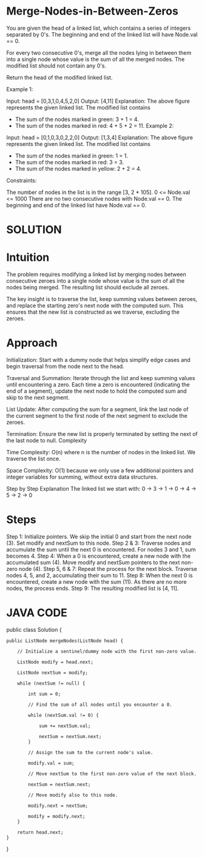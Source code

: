 # Merge-Nodes-in-Between-Zeros

You are given the head of a linked list, which contains a series of integers separated by 0's. The beginning and end of the linked list will have Node.val == 0.

For every two consecutive 0's, merge all the nodes lying in between them into a single node whose value is the sum of all the merged nodes. The modified list should not contain any 0's.

Return the head of the modified linked list.

Example 1:

Input: head = [0,3,1,0,4,5,2,0]
Output: [4,11]
Explanation: 
The above figure represents the given linked list. The modified list contains
- The sum of the nodes marked in green: 3 + 1 = 4.
- The sum of the nodes marked in red: 4 + 5 + 2 = 11.
Example 2:

Input: head = [0,1,0,3,0,2,2,0]
Output: [1,3,4]
Explanation: 
The above figure represents the given linked list. The modified list contains
- The sum of the nodes marked in green: 1 = 1.
- The sum of the nodes marked in red: 3 = 3.
- The sum of the nodes marked in yellow: 2 + 2 = 4.
 
Constraints:

The number of nodes in the list is in the range [3, 2 * 105].
0 <= Node.val <= 1000
There are no two consecutive nodes with Node.val == 0.
The beginning and end of the linked list have Node.val == 0.


# SOLUTION

# Intuition
The problem requires modifying a linked list by merging nodes between consecutive zeroes into a single node whose value is the sum of all the nodes being merged. The resulting list should exclude all zeroes.

The key insight is to traverse the list, keep summing values between zeroes, and replace the starting zero's next node with the computed sum. This ensures that the new list is constructed as we traverse, excluding the zeroes.

# Approach
Initialization: Start with a dummy node that helps simplify edge cases and begin traversal from the node next to the head.

Traversal and Summation:
Iterate through the list and keep summing values until encountering a zero.
Each time a zero is encountered (indicating the end of a segment), update the next node to hold the computed sum and skip to the next segment.

List Update:
After computing the sum for a segment, link the last node of the current segment to the first node of the next segment to exclude the zeroes.

Termination:
Ensure the new list is properly terminated by setting the next of the last node to null.
Complexity

Time Complexity: O(n) where n is the number of nodes in the linked list. We traverse the list once.

Space Complexity: O(1) because we only use a few additional pointers and integer variables for summing, without extra data structures.

Step by Step Explanation
The linked list we start with: 0 -> 3 -> 1 -> 0 -> 4 -> 5 -> 2 -> 0

# Steps
Step 1: Initialize pointers. We skip the initial 0 and start from the next node (3). Set modify and nextSum to this node.
Step 2 & 3: Traverse nodes and accumulate the sum until the next 0 is encountered. For nodes 3 and 1, sum becomes 4.
Step 4: When a 0 is encountered, create a new node with the accumulated sum (4). Move modify and nextSum pointers to the next non-zero node (4).
Step 5, 6 & 7: Repeat the process for the next block. Traverse nodes 4, 5, and 2, accumulating their sum to 11.
Step 8: When the next 0 is encountered, create a new node with the sum (11). As there are no more nodes, the process ends.
Step 9: The resulting modified list is [4, 11].


# JAVA CODE
public class Solution {

    public ListNode mergeNodes(ListNode head) {
    
        // Initialize a sentinel/dummy node with the first non-zero value.
        
        ListNode modify = head.next;
        
        ListNode nextSum = modify;

        while (nextSum != null) {
        
            int sum = 0;
            
            // Find the sum of all nodes until you encounter a 0.
            
            while (nextSum.val != 0) {
            
                sum += nextSum.val;
                
                nextSum = nextSum.next;
            }

            // Assign the sum to the current node's value.
            
            modify.val = sum;
            
            // Move nextSum to the first non-zero value of the next block.
            
            nextSum = nextSum.next;
            
            // Move modify also to this node.
            
            modify.next = nextSum;
            
            modify = modify.next;
        }
        
        return head.next;
    }
}

